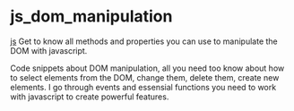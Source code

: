 # js_dom_manipulation
[js](https://github.com/Yudai-creator/js_dom_manipulation/blob/master/javascript-illustration.png)
Get to know all methods and properties you can use to manipulate the DOM with javascript.

Code snippets about DOM manipulation, all you need too know about how to select elements from the DOM, change them, delete them, create new elements.
I go through events and essensial functions you need to work with javascript to create powerful features.
